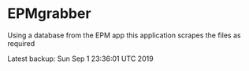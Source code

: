 # EPMgrabber
Using a database from the EPM app this application scrapes the files as required


Latest backup: Sun Sep 1 23:36:01 UTC 2019

